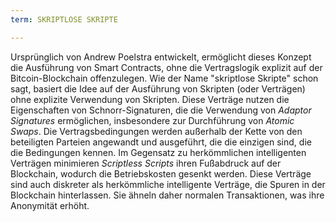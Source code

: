 ```yaml
---
term: SKRIPTLOSE SKRIPTE

---
```

Ursprünglich von Andrew Poelstra entwickelt, ermöglicht dieses Konzept die Ausführung von Smart Contracts, ohne die Vertragslogik explizit auf der Bitcoin-Blockchain offenzulegen. Wie der Name "skriptlose Skripte" schon sagt, basiert die Idee auf der Ausführung von Skripten (oder Verträgen) ohne explizite Verwendung von Skripten. Diese Verträge nutzen die Eigenschaften von Schnorr-Signaturen, die die Verwendung von *Adaptor Signatures* ermöglichen, insbesondere zur Durchführung von *Atomic Swaps*. Die Vertragsbedingungen werden außerhalb der Kette von den beteiligten Parteien angewandt und ausgeführt, die die einzigen sind, die die Bedingungen kennen. Im Gegensatz zu herkömmlichen intelligenten Verträgen minimieren *Scriptless Scripts* ihren Fußabdruck auf der Blockchain, wodurch die Betriebskosten gesenkt werden. Diese Verträge sind auch diskreter als herkömmliche intelligente Verträge, die Spuren in der Blockchain hinterlassen. Sie ähneln daher normalen Transaktionen, was ihre Anonymität erhöht.